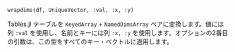 ```
wrapdims(df, UniqueVector, :val, :x, :y)
```

Tables.jl テーブルを `KeyedArray` + `NamedDimsArray` ペアに変換します。値には列 `:val` を使用し、名前とキーには列 `:x, :y` を使用します。オプションの2番目の引数は、この型をすべてのキー・ベクトルに適用します。
